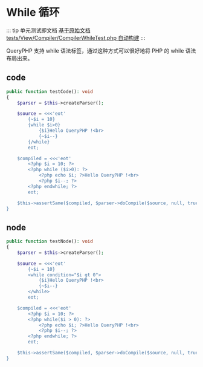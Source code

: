 # While 循环

::: tip 单元测试即文档
[基于原始文档 tests/View/Compiler/CompilerWhileTest.php 自动构建](https://github.com/hunzhiwange/framework/blob/master/tests/View/Compiler/CompilerWhileTest.php)
:::
    
QueryPHP 支持 while 语法标签，通过这种方式可以很好地将 PHP 的 while 语法布局出来。

## code

``` php
public function testCode(): void
{
    $parser = $this->createParser();

    $source = <<<'eot'
        {~$i = 10}
        {while $i>0}
            {$i}Hello QueryPHP !<br>
            {~$i--}
        {/while}
        eot;

    $compiled = <<<'eot'
        <?php $i = 10; ?>
        <?php while ($i>0): ?>
            <?php echo $i; ?>Hello QueryPHP !<br>
            <?php $i--; ?>
        <?php endwhile; ?>
        eot;

    $this->assertSame($compiled, $parser->doCompile($source, null, true));
}
```
    
## node

``` php
public function testNode(): void
{
    $parser = $this->createParser();

    $source = <<<'eot'
        {~$i = 10}
        <while condition="$i gt 0">
            {$i}Hello QueryPHP !<br>
            {~$i--}
        </while>
        eot;

    $compiled = <<<'eot'
        <?php $i = 10; ?>
        <?php while($i > 0): ?>
            <?php echo $i; ?>Hello QueryPHP !<br>
            <?php $i--; ?>
        <?php endwhile; ?>
        eot;

    $this->assertSame($compiled, $parser->doCompile($source, null, true));
}
```